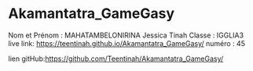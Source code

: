 # Akamantatra_GameGasy
Nom et Prénom  : MAHATAMBELONIRINA Jessica Tinah
Classe : IGGLIA3 
live link: https://teentinah.github.io/Akamantatra_GameGasy/
numéro : 45

lien gitHub:https://github.com/Teentinah/Akamantatra_GameGasy/
